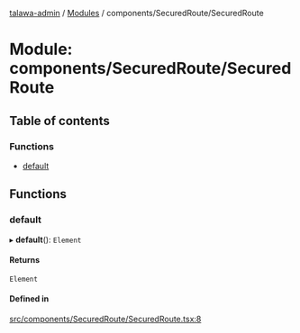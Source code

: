 [talawa-admin](../README.md) / [Modules](../modules.md) / components/SecuredRoute/SecuredRoute

# Module: components/SecuredRoute/SecuredRoute

## Table of contents

### Functions

- [default](components_SecuredRoute_SecuredRoute.md#default)

## Functions

### default

▸ **default**(): `Element`

#### Returns

`Element`

#### Defined in

[src/components/SecuredRoute/SecuredRoute.tsx:8](https://github.com/Sahi1l-Kumar/talawa-admin/blob/3d595e8/src/components/SecuredRoute/SecuredRoute.tsx#L8)

